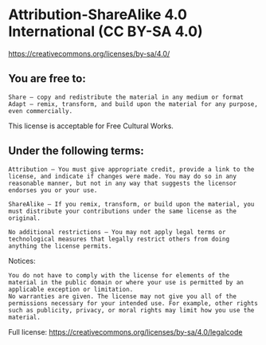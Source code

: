 ﻿#  Attribution-ShareAlike 4.0 International (CC BY-SA 4.0)
https://creativecommons.org/licenses/by-sa/4.0/

## You are free to:

    Share — copy and redistribute the material in any medium or format
    Adapt — remix, transform, and build upon the material for any purpose, even commercially.

This license is acceptable for Free Cultural Works.

## Under the following terms:

    Attribution — You must give appropriate credit, provide a link to the license, and indicate if changes were made. You may do so in any reasonable manner, but not in any way that suggests the licensor endorses you or your use.

    ShareAlike — If you remix, transform, or build upon the material, you must distribute your contributions under the same license as the original.

    No additional restrictions — You may not apply legal terms or technological measures that legally restrict others from doing anything the license permits.


Notices:

    You do not have to comply with the license for elements of the material in the public domain or where your use is permitted by an applicable exception or limitation.
    No warranties are given. The license may not give you all of the permissions necessary for your intended use. For example, other rights such as publicity, privacy, or moral rights may limit how you use the material.

Full license: https://creativecommons.org/licenses/by-sa/4.0/legalcode